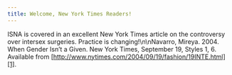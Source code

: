 ```yaml
---
title: Welcome, New York Times Readers!
---
```


<span class="caps">ISNA</span> is covered in an excellent New York Times article on the controversy over intersex surgeries. Practice is changing!\n\nNavarro, Mireya. 2004. When Gender Isn&#8217;t a Given. New York Times, September 19, Styles 1, 6. Available from [http://www.nytimes.com/2004/09/19/fashion/19INTE.html][1].

 [1]: http://www.boston.com/yourlife/health/other/articles/2004/09/19/when_gender_isnt_a_given
